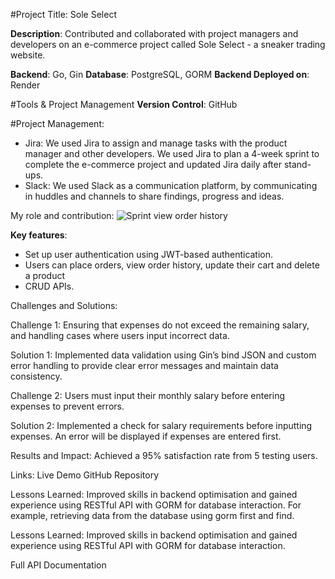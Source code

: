 #Project Title: Sole Select

**Description**: Contributed and collaborated with project managers and developers on an e-commerce project called Sole Select - a sneaker trading website.

**Backend**: Go, Gin
**Database**: PostgreSQL, GORM
**Backend Deployed on**: Render

#Tools & Project Management
**Version Control**: GitHub

#Project Management:
 - Jira: We used Jira to assign and manage tasks with the product manager and other developers. We used Jira to plan a 4-week sprint to complete the e-commerce project and updated Jira daily after stand-ups.
 - Slack: We used Slack as a communication platform, by communicating in huddles and channels to share findings, progress and ideas.

My role and contribution:
![Sprint view order history](https://github.com/user-attachments/assets/d31fea58-8834-40a1-be69-2932ccca27b3)


**Key features**:

 -  Set up user authentication using JWT-based authentication.
 -  Users can place orders, view order history, update their cart and delete a product
 -  CRUD APIs.

   

Challenges and Solutions:

Challenge 1: Ensuring that expenses do not exceed the remaining salary, and handling cases where users input incorrect data.

Solution 1: Implemented data validation using Gin’s bind JSON and custom error handling to provide clear error messages and maintain data consistency.

Challenge 2: Users must input their monthly salary before entering expenses to prevent errors.

Solution 2: Implemented a check for salary requirements before inputting expenses. An error will be displayed if expenses are entered first.

Results and Impact: Achieved a 95% satisfaction rate from 5 testing users.

Links: Live Demo GitHub Repository

Lessons Learned: Improved skills in backend optimisation and gained experience using RESTful API with GORM for database interaction. For example, retrieving data from the database using gorm first and find.

Lessons Learned: Improved skills in backend optimisation and gained experience using RESTful API with GORM for database interaction.

Full API Documentation
